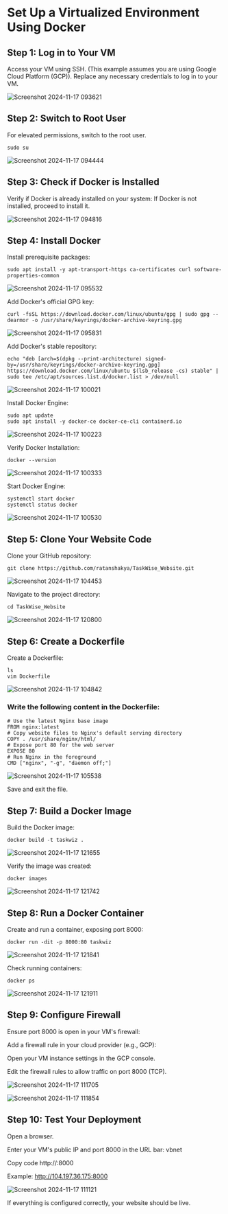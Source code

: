 
# Set Up a Virtualized Environment Using Docker 

## Step 1: Log in to Your VM
Access your VM using SSH. (This example assumes you are using Google Cloud Platform (GCP)).
Replace any necessary credentials to log in to your VM.

![Screenshot 2024-11-17 093621](https://github.com/user-attachments/assets/3a555799-f45d-43dc-b0e6-edbdd33d6837)

## Step 2: Switch to Root User
For elevated permissions, switch to the root user.
```
sudo su
```
![Screenshot 2024-11-17 094444](https://github.com/user-attachments/assets/e764f8c9-8b43-4cea-8f7c-e9b31260d254)

## Step 3: Check if Docker is Installed
Verify if Docker is already installed on your system:
If Docker is not installed, proceed to install it.

![Screenshot 2024-11-17 094816](https://github.com/user-attachments/assets/a2837869-dd03-4134-a711-b63793925e80)

## Step 4: Install Docker
Install prerequisite packages:
```
sudo apt install -y apt-transport-https ca-certificates curl software-properties-common
```
![Screenshot 2024-11-17 095532](https://github.com/user-attachments/assets/295c42ec-caae-44af-9c31-5b009eca24be)

Add Docker's official GPG key:

```
curl -fsSL https://download.docker.com/linux/ubuntu/gpg | sudo gpg --dearmor -o /usr/share/keyrings/docker-archive-keyring.gpg
```
![Screenshot 2024-11-17 095831](https://github.com/user-attachments/assets/83c3c95c-24c2-41c7-8a1e-0ae836c79b65)


Add Docker's stable repository:
```
echo "deb [arch=$(dpkg --print-architecture) signed-by=/usr/share/keyrings/docker-archive-keyring.gpg] https://download.docker.com/linux/ubuntu $(lsb_release -cs) stable" | sudo tee /etc/apt/sources.list.d/docker.list > /dev/null
```
![Screenshot 2024-11-17 100021](https://github.com/user-attachments/assets/84148da3-ada0-418e-8e34-78a2794daeb3)


Install Docker Engine:
```
sudo apt update
sudo apt install -y docker-ce docker-ce-cli containerd.io
```
![Screenshot 2024-11-17 100223](https://github.com/user-attachments/assets/b4d3d017-7141-49ca-b1d1-7eaef9b92267)


Verify Docker Installation:
```
docker --version
```
![Screenshot 2024-11-17 100333](https://github.com/user-attachments/assets/0472691e-6608-43ae-bb08-bf45d1f049ec)

Start Docker Engine:
```
systemctl start docker
systemctl status docker
```
![Screenshot 2024-11-17 100530](https://github.com/user-attachments/assets/0d729deb-a09c-41db-a755-e04a7b446e66)

## Step 5: Clone Your Website Code
Clone your GitHub repository:
```
git clone https://github.com/ratanshakya/TaskWise_Website.git

```
![Screenshot 2024-11-17 104453](https://github.com/user-attachments/assets/0451e42d-29af-4ba7-bd19-9e143f0ccac0)

Navigate to the project directory:
```
cd TaskWise_Website
```
![Screenshot 2024-11-17 120800](https://github.com/user-attachments/assets/d05cc8b7-bc7d-4702-87f5-93695f1de2af)

## Step 6: Create a Dockerfile
Create a Dockerfile:
```
ls
vim Dockerfile

```
![Screenshot 2024-11-17 104842](https://github.com/user-attachments/assets/9a263abc-369a-48f3-9c44-d60c9c2a148b)


### Write the following content in the Dockerfile:
```
# Use the latest Nginx base image
FROM nginx:latest
# Copy website files to Nginx's default serving directory
COPY . /usr/share/nginx/html/
# Expose port 80 for the web server
EXPOSE 80
# Run Nginx in the foreground
CMD ["nginx", "-g", "daemon off;"]
```
![Screenshot 2024-11-17 105538](https://github.com/user-attachments/assets/ccc3db82-ec53-45d8-ab9c-106f50b5fac1)

Save and exit the file.


## Step 7: Build a Docker Image
Build the Docker image:
```
docker build -t taskwiz .
```
![Screenshot 2024-11-17 121655](https://github.com/user-attachments/assets/d86e11d9-f455-4212-a3dd-71828ddb0bf6)


Verify the image was created:
```
docker images
```
![Screenshot 2024-11-17 121742](https://github.com/user-attachments/assets/82abe1ba-dfa2-4880-876b-bc8fb9975238)


## Step 8: Run a Docker Container
Create and run a container, exposing port 8000:
```
docker run -dit -p 8000:80 taskwiz
```
![Screenshot 2024-11-17 121841](https://github.com/user-attachments/assets/38d4ea00-a37d-4868-90a7-f5b1b01536e5)

Check running containers:
```
docker ps
```
![Screenshot 2024-11-17 121911](https://github.com/user-attachments/assets/39509447-88e9-4971-be97-43b190bb5cd5)

## Step 9: Configure Firewall
Ensure port 8000 is open in your VM's firewall:

 Add a firewall rule in your cloud provider (e.g., GCP):

Open your VM instance settings in the GCP console.

Edit the firewall rules to allow traffic on port 8000 (TCP).

![Screenshot 2024-11-17 111705](https://github.com/user-attachments/assets/b2b2f257-59d2-4449-830c-7be178b7d7a1)

![Screenshot 2024-11-17 111854](https://github.com/user-attachments/assets/2dd2a366-e321-449f-89c9-84b9f8b96b75)


## Step 10: Test Your Deployment
Open a browser.

Enter your VM's public IP and port 8000 in the URL bar:
vbnet

Copy code
http://<your-vm-public-ip>:8000

Example:
http://104.197.36.175:8000

![Screenshot 2024-11-17 111121](https://github.com/user-attachments/assets/ecb3f496-8af9-4e2a-93a1-fd0e568d4949)


If everything is configured correctly, your website should be live.















